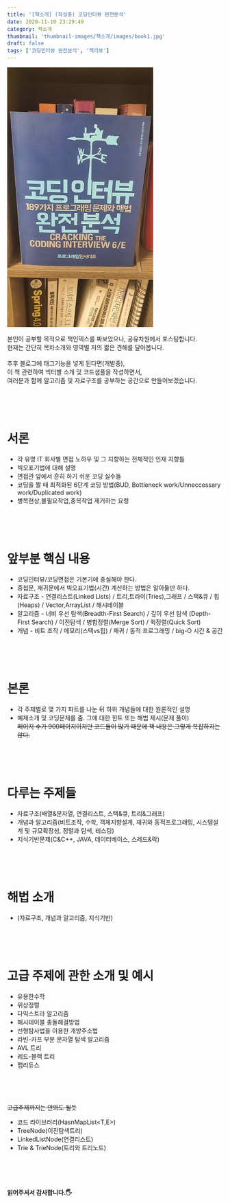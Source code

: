 ```yaml
---
title: '[책소개] (작성중) 코딩인터뷰 완전분석'
date: 2020-11-10 23:29:49
category: 책소개
thumbnail: 'thumbnail-images/책소개/images/book1.jpg'
draft: false
tags: ['코딩인터뷰 완전분석', '책리뷰']
---
```


![](./images/book1.jpg)

본인이 공부할 목적으로 책인덱스를 짜보았으나, 공유차원에서 포스팅합니다.<br>
현재는 간단히 목차소개와 영역별 저의 짧은 견해를 달아봅니다.<br><br>
추후 블로그에 태그기능을 넣게 된다면(개발중), <br>
이 책 관련하여 섹터별 소개 및 코드샘플을 작성하면서, <br>
여러분과 함께 알고리즘 및 자료구조를 공부하는 공간으로 만들어보겠습니다.

<br><br><br>

# 서론

- 각 유명 IT 회사별 면접 노하우 및 그 지향하는 전체적인 인재 지향틀
- 빅오표기법에 대해 설명
- 면접관 앞에서 흔히 하기 쉬운 코딩 실수들
- 코딩을 짤 때 최적화된 6단계 코딩 방법(BUD, Bottleneck work/Unneccessary work/Duplicated work)
- 병목현상,불필요작업,중복작업 제거하는 요령

<br><br><br>

# 앞부분 핵심 내용

- 코딩인터뷰/코딩면접은 기본기에 충실해야 한다.
- 중첩문, 재귀문에서 빅오표기법(시간) 계산하는 방법은 알아둘만 하다.
- 자료구조 - 연결리스트(Linked Lists) / 트리,트라이(Tries),그래프 / 스택&큐 / 힙(Heaps) / Vector,ArrayList / 해시테이블
- 알고리즘 - 너비 우선 탐색(Breadth-First Search) / 깊이 우선 탐색 (Depth-First Search) / 이진탐색 / 병합정렬(Merge Sort) / 퀵정렬(Quick Sort)
- 개념 - 비트 조작 / 메모리(스택vs힙) / 재귀 / 동적 프로그래밍 / big-O 시간 & 공간

<br><br><br>

# 본론

- 각 주제별로 몇 가지 파트를 나눈 뒤 하위 개념들에 대한 원론적인 설명
- 예제소개 및 코딩문제를 줌. 그에 대한 힌트 또는 해법 제시(문제 풀이)<br>
  ~~페이지 수가 900페이지이지만 코드들이 많기 때문에 책 내용은 그렇게 복잡하지는 않다.~~

<br><br><br>

# 다루는 주제들

- 자료구조(배열&문자열, 연결리스트, 스택&큐, 트리&그래프)
- 개념과 알고리즘(비트조작, 수학, 객체지향설계, 재귀와 동적프로그래밍, 시스템설계 및 규모확장성, 정렬과 탐색, 테스팅)
- 지식기반문제(C&C++, JAVA, 데이터베이스, 스레드&락)

<br><br><br>

# 해법 소개

- (자료구조, 개념과 알고리즘, 지식기반)

<br><br><br>

# 고급 주제에 관한 소개 및 예시

- 유용한수학
- 위상정렬
- 다익스트라 알고리즘
- 해시테이블 충돌해결방법
- 선형탐사법을 이용한 개방주소법
- 라빈-카프 부분 문자열 탐색 알고리즘
- AVL 트리
- 레드-블랙 트리
- 맵리듀스

<br><br><br>

~~고급주제까지는 안봐도 될듯~~

- 코드 라이브러리(HasnMapList<T,E>)
- TreeNode(이진탐색트리)
- LinkedListNode(연결리스트)
- Trie & TrieNode(트리와 트리노드)

<br>
<br>
<br>

#### 읽어주셔서 감사합니다.🖐
